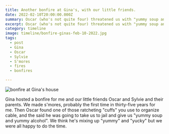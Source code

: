 ```yaml
---
title: Another bonfire at Gina's, with our little friends.
date: 2022-02-10T20:00:00.000Z
summary: Oscar (who's not quite four) threatened us with "yummy soup and yummy alcohol".
excerpt: Oscar (who's not quite four) threatened us with "yummy soup and yummy alcohol".
category: timeline
image: timeline/bonfire-ginas-feb-10-2022.jpg
tags:
  - post
  - Gina
  - Oscar
  - Sylvie
  - S'mores
  - fires
  - bonfires

---
```


![bonfire at Gina's house](/static/img/timeline/bonfire-ginas-feb-10-2022.jpg)

Gina hosted a bonfire for me and our little friends Oscar and Sylvie and their parents. We made s'mores, probably the first time in thirty-five years for me. Then Oscar found one of those ratcheting "cuffs" you use to organize cable, and the said he was going to take us to jail and give us "yummy soup and yummy alcohol". We think he's mixing up "yummy" and "yucky" but we were all happy to do the time.